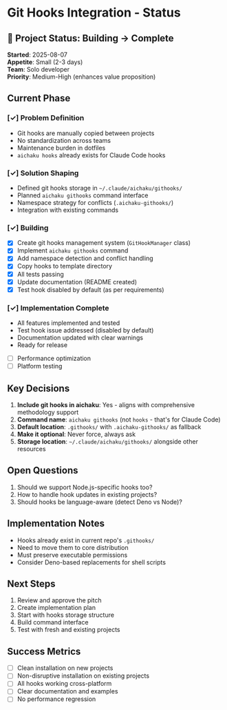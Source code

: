 # Git Hooks Integration - Status

## 🌿 Project Status: Building → Complete

**Started**: 2025-08-07\
**Appetite**: Small (2-3 days)\
**Team**: Solo developer\
**Priority**: Medium-High (enhances value proposition)

## Current Phase

### [✓] Problem Definition

- Git hooks are manually copied between projects
- No standardization across teams
- Maintenance burden in dotfiles
- `aichaku hooks` already exists for Claude Code hooks

### [✓] Solution Shaping

- Defined git hooks storage in `~/.claude/aichaku/githooks/`
- Planned `aichaku githooks` command interface
- Namespace strategy for conflicts (`.aichaku-githooks/`)
- Integration with existing commands

### [✓] Building

- [x] Create git hooks management system (`GitHookManager` class)
- [x] Implement `aichaku githooks` command
- [x] Add namespace detection and conflict handling
- [x] Copy hooks to template directory
- [x] All tests passing
- [x] Update documentation (README created)
- [x] Test hook disabled by default (as per requirements)

### [✓] Implementation Complete

- All features implemented and tested
- Test hook issue addressed (disabled by default)
- Documentation updated with clear warnings
- Ready for release
- [ ] Performance optimization
- [ ] Platform testing

## Key Decisions

1. **Include git hooks in aichaku**: Yes - aligns with comprehensive methodology support
2. **Command name**: `aichaku githooks` (not `hooks` - that's for Claude Code)
3. **Default location**: `.githooks/` with `.aichaku-githooks/` as fallback
4. **Make it optional**: Never force, always ask
5. **Storage location**: `~/.claude/aichaku/githooks/` alongside other resources

## Open Questions

1. Should we support Node.js-specific hooks too?
2. How to handle hook updates in existing projects?
3. Should hooks be language-aware (detect Deno vs Node)?

## Implementation Notes

- Hooks already exist in current repo's `.githooks/`
- Need to move them to core distribution
- Must preserve executable permissions
- Consider Deno-based replacements for shell scripts

## Next Steps

1. Review and approve the pitch
2. Create implementation plan
3. Start with hooks storage structure
4. Build command interface
5. Test with fresh and existing projects

## Success Metrics

- [ ] Clean installation on new projects
- [ ] Non-disruptive installation on existing projects
- [ ] All hooks working cross-platform
- [ ] Clear documentation and examples
- [ ] No performance regression
